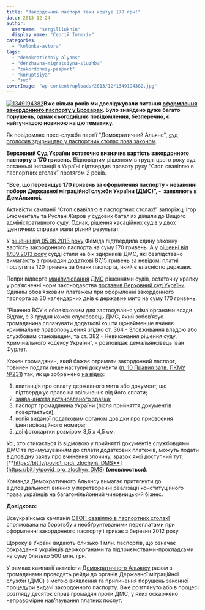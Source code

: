 ```yaml
---
title: "Закордонний паспорт таки коштує 170 грн!"
date: 2013-12-24
author: 
  username: "sergilliukhin"
  display_name: "Сергій Іллюхін"
categories: 
  - "kolonka-avtora"
tags: 
  - "demokratichniy-alyans"
  - "derzhavna-migratsiyna-sluzhba"
  - "zakordonniy-pasport"
  - "koruptsiya"
  - "sud"
coverImage: "wp-content/uploads/2013/12/1349194382.jpg"
---
```


[![1349194382](https://mpz.brovary.org/wp-content/uploads/2013/12/1349194382.jpg)](https://mpz.brovary.org/wp-content/uploads/2013/12/1349194382.jpg)**Вже кілька років ми досліджували питання [оформлення закордонного паспорту у Броварах](https://mpz.brovary.org/chi-mozhlivo-oformiti-zakordonniy-pasport-u-brovarah/ "Чи можливо оформити закордонний паспорт у Броварах?"). Було знайдено дуже багато порушень, однак сьогоднішнє повідомлення, безперечно, є найгучнішою новиною на цю тематику.**

Як повідомляє прес-служба партії "Демократичний Альянс", [суд оголосив здирництво у паспортних столах поза законом](https://dem-alliance.org/news/cud-ogolosiv-zdirnictvo-u-pasportnih-stolah-poza-zakonom.html).

**Верховний Суд України остаточно визначив вартість закордонного паспорту в 170 гривень.** Відповідним рішенням в грудні цього року суд останньої інстанції в Україні підтвердив правоту руху “Стоп свавіллю в паспортних столах” протягом 2 років.

**“Все, що перевищує 170 гривень за оформлення паспорту - незаконні побори Державної міграційної служби України (ДМС)”, -  заявляють в ДемАльянсі.**

Активісти кампанії “Стоп свавіллю в паспортних столах!” запоріжці Ігор Блюменталь та Руслан Жиров у судових баталіях дійшли до Вищого адміністративного суду. Однак, рішення касаційних судів у двох ідентичних справах мали різний результат.

У [рішенні від 05.06.2013 року](https://reyestr.court.gov.ua/Review/31988077) Феміда підтвердила єдину законну вартість закордонного паспорта на суму 170 гривень. А у [рішенні від 17.09.2013 року](https://reyestr.court.gov.ua/Review/33639390) судді стали на бік здирників ДМС, які безпідставно вимагають з громадян додаткові 87,15 гривень за невідомі платні послуги та 120 гривень за бланк паспорта, який є власністю держави.

Попри відверте [маніпулювання](https://www.dem-alliance.org/news/DMS-manipuljue-rishennjam-VASU.html) [ДМС](https://www.dem-alliance.org/news/DMS-manipuljue-rishennjam-VASU.html) рішеннями судів, остаточну крапку у роз’ясненні норм законодавства [поставив Верховний суд України](https://bit.ly/VSU_passport_170). Єдиним обов’язковим платежем при оформленні закордонного паспорта за 30 календарних днів є державне мито на суму 170 гривень.

“Рішення ВСУ є обов’язковим для застосування усіма органами влади. Відтак, з 3 грудня кожен службовець ДМС, який зобов’язує громадянина сплачувати додаткові кошти щонайменше вчиняє кримінальне правопорушення згідно ст. 364 - Зловживання владою або службовим становищем, та ст. 382 - Невиконання рішення суду, Кримінального кодексу України”, - розповідає демальянсівець Іван Фурлет.

Кожен громадянин, який бажає отримати закордонний паспорт, повинен подати лише наступні документи ([п. 10 Правил затв. ПКМУ №231](https://zakon4.rada.gov.ua/laws/show/231-95-%D0%BF/parao14#o14)) так, як це зображено [на відео](https://youtu.be/U-4Sh-U-ZD0):

1. квитанція про сплату державного мита або документ, що підтверджує право на звільнення від його сплати;
2. [заява-анкета встановленого зразка](https://passport-ua.org.ua/docs/zayava-anketa-example.doc);
3. паспорт громадянина України (після прийняття документів повертається);
4. копія виданої податковим органом довідки про присвоєння ідентифікаційного номера;
5. дві фотокартки розміром 3,5 х 4,5 см.

Усі, хто стикається із відмовою у прийнятті документів службовцями ДМС та примушуванням до сплати додаткових платежів, можуть подати відповідну заяву про вчинення злочину, зразок якої доступний тут: [**https://bit.ly/povid\_pro\_zlochyn\_DMS**](https://bit.ly/povid_pro_zlochyn_DMS) **(оновлюється).**

Команда Демократичного Альянсу вимагає притягнути до відповідальності винних у перетворенні реалізації конституційного права українців на багатомільйонний чиновницький бізнес.

**Довідково:**

Всеукраїнська кампанія [СТОП свавіллю в паспортних столах!](https://www.facebook.com/STOPsvavilly) спрямована на боротьбу з необґрунтованими переплатами при оформленні закордонного паспорту і триває з березня 2012 року.

Щороку в Україні видають близько 1 млн. паспортів, що означає обкрадання українців держорганами та підприємствами-прокладками на суму близько 500 млн. грн.

У рамках кампанії активісти [Демократичного Альянсу](https://www.facebook.com/DemAlliance) разом з громадянами проводять рейди до органів Державної міграційної служби (ДМС) з метою виявлення та припинення порушень законної процедури видачі закордонного паспорту. Вже розглянуто або в процесі розгляду десяток справ громадян проти ДМС, у яких оскаржено неправомірне нав’язування платних послуг.
